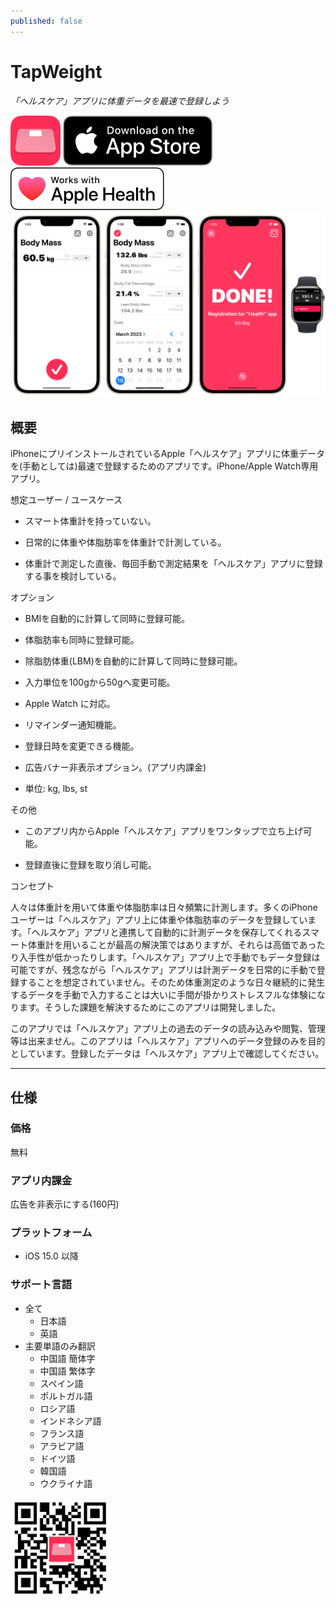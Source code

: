 ```yaml
---
published: false
---
```


<h1 translate="no">TapWeight</h1>

_「ヘルスケア」アプリに体重データを最速で登録しよう_

<img src="icon.png" width="80">

<a href="https://apps.apple.com/app/id1624159721" target="blank">
  <img src="appstore_badge.svg">
</a>

<img src="apple_health_badge.svg">

<img src="top1200w.png" width="600">

概要
--------------------
iPhoneにプリインストールされているApple「ヘルスケア」アプリに体重データを(手動としては)最速で登録するためのアプリです。iPhone/Apple Watch専用アプリ。


想定ユーザー / ユースケース

- スマート体重計を持っていない。

- 日常的に体重や体脂肪率を体重計で計測している。

- 体重計で測定した直後、毎回手動で測定結果を「ヘルスケア」アプリに登録する事を検討している。


オプション

- BMIを自動的に計算して同時に登録可能。

- 体脂肪率も同時に登録可能。

- 除脂肪体重(LBM)を自動的に計算して同時に登録可能。

- 入力単位を100gから50gへ変更可能。

- Apple Watch に対応。

- リマインダー通知機能。

- 登録日時を変更できる機能。

- 広告バナー非表示オプション。(アプリ内課金)

- 単位: kg, lbs, st


その他

- このアプリ内からApple「ヘルスケア」アプリをワンタップで立ち上げ可能。

- 登録直後に登録を取り消し可能。


コンセプト

人々は体重計を用いて体重や体脂肪率は日々頻繁に計測します。多くのiPhoneユーザーは「ヘルスケア」アプリ上に体重や体脂肪率のデータを登録しています。「ヘルスケア」アプリと連携して自動的に計測データを保存してくれるスマート体重計を用いることが最高の解決策ではありますが、それらは高価であったり入手性が低かったりします。「ヘルスケア」アプリ上で手動でもデータ登録は可能ですが、残念ながら「ヘルスケア」アプリは計測データを日常的に手動で登録することを想定されていません。そのため体重測定のような日々継続的に発生するデータを手動で入力することは大いに手間が掛かりストレスフルな体験になります。そうした課題を解決するためにこのアプリは開発しました。

このアプリでは「ヘルスケア」アプリ上の過去のデータの読み込みや閲覧、管理等は出来ません。このアプリは「ヘルスケア」アプリへのデータ登録のみを目的としています。登録したデータは「ヘルスケア」アプリ上で確認してください。


* * *

仕様
-------
### 価格
無料

### アプリ内課金
広告を非表示にする(160円)

### プラットフォーム
- iOS 15.0 以降

### サポート言語
- 全て
  - 日本語
  - 英語
- 主要単語のみ翻訳
  - 中国語 簡体字
  - 中国語 繁体字
  - スペイン語
  - ポルトガル語
  - ロシア語
  - インドネシア語
  - フランス語
  - アラビア語
  - ドイツ語
  - 韓国語
  - ウクライナ語

<a href="https://apps.apple.com/app/id1624159721" target="blank">
  <img src="qr-code.jpg" width="160">
</a>
